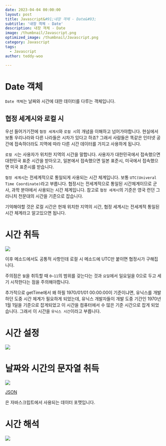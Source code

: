 ```yaml
---
date: 2023-04-04 00:00:00
layout: post
title: Javascript&#91;내장 객체 - Date&#93; 
subtitle: '내장 객체 - Date'
description: 내장 객체 - Date
image: /thumbnail/Javascript.png
optimized_image: /thumbnail/Javascript.png
category: Javascript
tags:
  - Javascript
author: teddy-woo

---
```


# Date 객체

`Date 객체`는 날짜와 시간에 대한 데이터를 다루는 객체입니다.

## 협정 세계시와 로컬 시

우선 들어가기전에 `협정 세계시`와 `로컬 시`의 개념을 이해하고 넘어가야합니다. 현실에서 보통 우리나라와 다른 나라들은 시차가 있다고 하죠? 그래서 사람들은 똑같은 인터넷 공간에 접속하더라도 지역에 따라 다른 시간 데이터를 가지고 사용하게 됩니다.

`로컬 시`는 사용자가 위치한 지역의 시간을 말합니다. 사용자가 대한민국에서 접속했으면 대한민국 표준 시간을 받아오고, 일본에서 접속했으면 일본 표준시, 미국에서 접속했으면 미국 표준시를 받습니다.

`협정 세계시`는 전세계적으로 통일되게 사용되는 시간 체계입니다. 보통 `UTC(Univeral Time Coordinate)`라고 부릅니다. 협정시는 전세계적으로 통일된 시간체계이므로 군사, 과학 분야에서 사용되는 시간 체계입니다. 참고로 `협정 세계시`의 기준은 영국 런던 그리니치 천문대의 시간을 기준으로 잡습니다.

기억해야할 것은 로컬 시간은 현재 위치한 지역의 시간, 협정 세계시는 전세계적 통일된 시간 체계라고 알고있으면 됩니다.

# 시간 취득

![](https://velog.velcdn.com/images%2Fbami%2Fpost%2F04fab3ac-b60a-416b-9d81-72878c6c6d18%2Fimage.png)

이후 메소드에서도 공통적 사항인데 로컬 시 메소드에 UTC만 붙이면 협정시가 구해집니다.

주의점은 `월`을 취득할 때 `0~11`의 범위를 갖는다는 것과 `요일`에서 일요일을 0으로 두고 세기 시작한다는 점을 주의해야합니다.

추가적으로 getTime에서 왜 하필 1970/01/01 00:00:00이 기준이냐면, 유닉스를 개발하던 도중 시간 체계가 필요하게 되었는데, 유닉스 개발자들이 개발 도중 기간인 1970년 1월 1일을 기준으로 잡게되었고 이 시간을 컴퓨터에서 수 많은 기준 시간으로 잡게 되었습니다. 그래서 이 시간을 `유닉스 시간`이라고 부릅니다.

# 시간 설정

![](https://velog.velcdn.com/images%2Fbami%2Fpost%2F032faa8e-bcdc-4b9f-8d8e-199b88a6fe96%2Fimage.png)

# 날짜와 시간의 문자열 취득

![](https://velog.velcdn.com/images%2Fbami%2Fpost%2Fc44eca1f-7190-469a-bed7-93995a00b881%2Fimage.png)

[JSON](https://velog.io/@bami/JSON)

은 자바스크립트에서 사용되는 데이터 포맷입니다.

# 시간 해석

![](https://velog.velcdn.com/images%2Fbami%2Fpost%2F41592f21-db94-496e-aba7-509a57b26394%2Fimage.png)